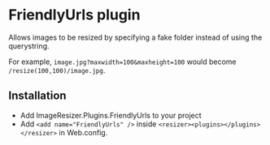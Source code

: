 # FriendlyUrls plugin

Allows images to be resized by specifying a fake folder instead of using the querystring.

For example, `image.jpg?maxwidth=100&maxheight=100` would become `/resize(100,100)/image.jpg`. 

## Installation

* Add ImageResizer.Plugins.FriendlyUrls to your project
* Add `<add name="FriendlyUrls" />` inside `<resizer><plugins></plugins></resizer>` in Web.config.
